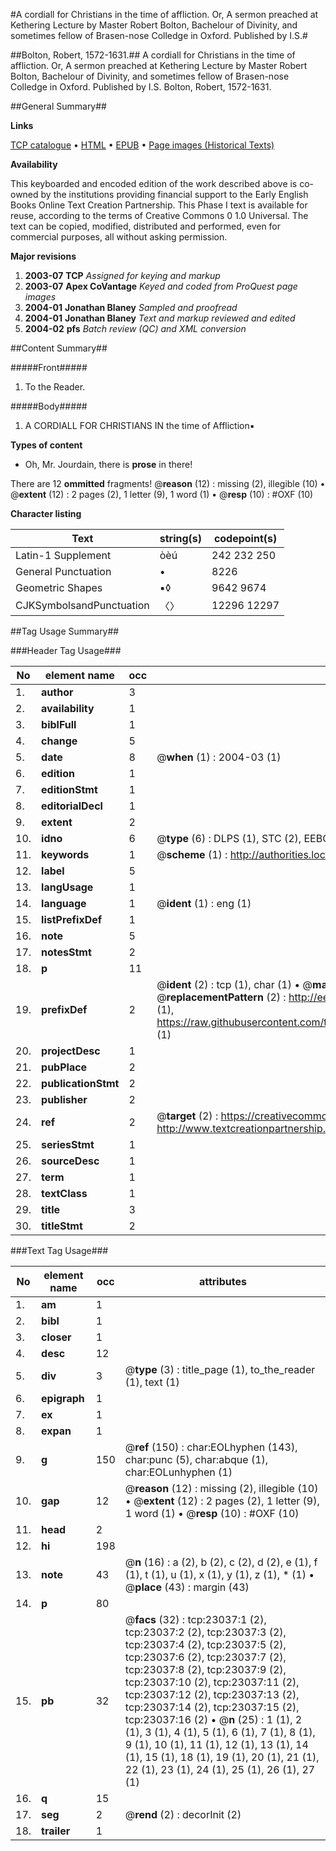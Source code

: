 #A cordiall for Christians in the time of affliction. Or, A sermon preached at Kethering Lecture by Master Robert Bolton, Bachelour of Divinity, and sometimes fellow of Brasen-nose Colledge in Oxford. Published by I.S.#

##Bolton, Robert, 1572-1631.##
A cordiall for Christians in the time of affliction. Or, A sermon preached at Kethering Lecture by Master Robert Bolton, Bachelour of Divinity, and sometimes fellow of Brasen-nose Colledge in Oxford. Published by I.S.
Bolton, Robert, 1572-1631.

##General Summary##

**Links**

[TCP catalogue](http://www.ota.ox.ac.uk/tcp/)  • 
[HTML](http://tei.it.ox.ac.uk/tcp/Texts-HTML/free/A16/A16316.html)  • 
[EPUB](http://tei.it.ox.ac.uk/tcp/Texts-EPUB/free/A16/A16316.epub) • 
[Page images (Historical Texts)](https://data.historicaltexts.jisc.ac.uk/view?pubId=eebo-99857329e&pageId=eebo-99857329e-23037-1)

**Availability**

This keyboarded and encoded edition of the
	       work described above is co-owned by the institutions
	       providing financial support to the Early English Books
	       Online Text Creation Partnership. This Phase I text is
	       available for reuse, according to the terms of Creative
	       Commons 0 1.0 Universal. The text can be copied,
	       modified, distributed and performed, even for
	       commercial purposes, all without asking permission.

**Major revisions**

1. __2003-07__ __TCP__ *Assigned for keying and markup*
1. __2003-07__ __Apex CoVantage__ *Keyed and coded from ProQuest page images*
1. __2004-01__ __Jonathan Blaney__ *Sampled and proofread*
1. __2004-01__ __Jonathan Blaney__ *Text and markup reviewed and edited*
1. __2004-02__ __pfs__ *Batch review (QC) and XML conversion*

##Content Summary##

#####Front#####

1. To the Reader.

#####Body#####

1. A CORDIALL FOR CHRISTIANS IN the time of Affliction▪

**Types of content**

  * Oh, Mr. Jourdain, there is **prose** in there!

There are 12 **ommitted** fragments! 
 @__reason__ (12) : missing (2), illegible (10)  •  @__extent__ (12) : 2 pages (2), 1 letter (9), 1 word (1)  •  @__resp__ (10) : #OXF (10)

**Character listing**


|Text|string(s)|codepoint(s)|
|---|---|---|
|Latin-1 Supplement|òèú|242 232 250|
|General Punctuation|•|8226|
|Geometric Shapes|▪◊|9642 9674|
|CJKSymbolsandPunctuation|〈〉|12296 12297|

##Tag Usage Summary##

###Header Tag Usage###

|No|element name|occ|attributes|
|---|---|---|---|
|1.|__author__|3||
|2.|__availability__|1||
|3.|__biblFull__|1||
|4.|__change__|5||
|5.|__date__|8| @__when__ (1) : 2004-03 (1)|
|6.|__edition__|1||
|7.|__editionStmt__|1||
|8.|__editorialDecl__|1||
|9.|__extent__|2||
|10.|__idno__|6| @__type__ (6) : DLPS (1), STC (2), EEBO-CITATION (1), PROQUEST (1), VID (1)|
|11.|__keywords__|1| @__scheme__ (1) : http://authorities.loc.gov/ (1)|
|12.|__label__|5||
|13.|__langUsage__|1||
|14.|__language__|1| @__ident__ (1) : eng (1)|
|15.|__listPrefixDef__|1||
|16.|__note__|5||
|17.|__notesStmt__|2||
|18.|__p__|11||
|19.|__prefixDef__|2| @__ident__ (2) : tcp (1), char (1)  •  @__matchPattern__ (2) : ([0-9\-]+):([0-9IVX]+) (1), (.+) (1)  •  @__replacementPattern__ (2) : http://eebo.chadwyck.com/downloadtiff?vid=$1&page=$2 (1), https://raw.githubusercontent.com/textcreationpartnership/Texts/master/tcpchars.xml#$1 (1)|
|20.|__projectDesc__|1||
|21.|__pubPlace__|2||
|22.|__publicationStmt__|2||
|23.|__publisher__|2||
|24.|__ref__|2| @__target__ (2) : https://creativecommons.org/publicdomain/zero/1.0/ (1), http://www.textcreationpartnership.org/docs/. (1)|
|25.|__seriesStmt__|1||
|26.|__sourceDesc__|1||
|27.|__term__|1||
|28.|__textClass__|1||
|29.|__title__|3||
|30.|__titleStmt__|2||


###Text Tag Usage###

|No|element name|occ|attributes|
|---|---|---|---|
|1.|__am__|1||
|2.|__bibl__|1||
|3.|__closer__|1||
|4.|__desc__|12||
|5.|__div__|3| @__type__ (3) : title_page (1), to_the_reader (1), text (1)|
|6.|__epigraph__|1||
|7.|__ex__|1||
|8.|__expan__|1||
|9.|__g__|150| @__ref__ (150) : char:EOLhyphen (143), char:punc (5), char:abque (1), char:EOLunhyphen (1)|
|10.|__gap__|12| @__reason__ (12) : missing (2), illegible (10)  •  @__extent__ (12) : 2 pages (2), 1 letter (9), 1 word (1)  •  @__resp__ (10) : #OXF (10)|
|11.|__head__|2||
|12.|__hi__|198||
|13.|__note__|43| @__n__ (16) : a (2), b (2), c (2), d (2), e (1), f (1), t (1), u (1), x (1), y (1), z (1), * (1)  •  @__place__ (43) : margin (43)|
|14.|__p__|80||
|15.|__pb__|32| @__facs__ (32) : tcp:23037:1 (2), tcp:23037:2 (2), tcp:23037:3 (2), tcp:23037:4 (2), tcp:23037:5 (2), tcp:23037:6 (2), tcp:23037:7 (2), tcp:23037:8 (2), tcp:23037:9 (2), tcp:23037:10 (2), tcp:23037:11 (2), tcp:23037:12 (2), tcp:23037:13 (2), tcp:23037:14 (2), tcp:23037:15 (2), tcp:23037:16 (2)  •  @__n__ (25) : 1 (1), 2 (1), 3 (1), 4 (1), 5 (1), 6 (1), 7 (1), 8 (1), 9 (1), 10 (1), 11 (1), 12 (1), 13 (1), 14 (1), 15 (1), 18 (1), 19 (1), 20 (1), 21 (1), 22 (1), 23 (1), 24 (1), 25 (1), 26 (1), 27 (1)|
|16.|__q__|15||
|17.|__seg__|2| @__rend__ (2) : decorInit (2)|
|18.|__trailer__|1||

